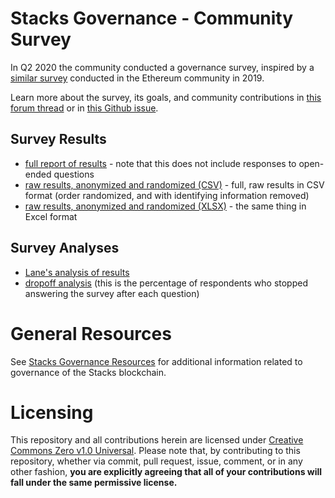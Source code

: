 # Stacks Governance - Community Survey

In Q2 2020 the community conducted a governance survey, inspired by a [similar survey](https://medium.com/coinmonks/ethereum-governance-survey-results-c67c11695f2a) conducted in the Ethereum community in 2019.

Learn more about the survey, its goals, and community contributions in [this forum thread](https://forum.stacks.org/t/community-governance-survey/10387) or in [this Github issue](https://github.com/stacksgov/pm/issues/1).

## Survey Results

- [full report of results](https://stacksgov.github.io/resources/survey/report.pdf) - note that this does not include responses to open-ended questions
- [raw results, anonymized and randomized (CSV)](https://stacksgov.github.io/resources/survey/results-anonymized-randomized.csv) - full, raw results in CSV format (order randomized, and with identifying information removed)
- [raw results, anonymized and randomized (XLSX)](https://stacksgov.github.io/resources/survey/results-anonymized-randomized.xlsx) - the same thing in Excel format

## Survey Analyses

- [Lane's analysis of results](https://stacksgov.github.io/resources/survey/analysis.pdf)
- [dropoff analysis](https://stacksgov.github.io/resources/survey/dropoff-analysis.pdf) (this is the percentage of respondents who stopped answering the survey after each question)

# General Resources

See [Stacks Governance Resources](https://stacksgov.github.io/resources/) for additional information related to governance of the Stacks blockchain.

# Licensing

This repository and all contributions herein are licensed under [Creative Commons Zero v1.0 Universal](https://github.com/stacksgov/resources/blob/master/LICENSE). Please note that, by contributing to this repository, whether via commit, pull request, issue, comment, or in any other fashion, **you are explicitly agreeing that all of your contributions will fall under the same permissive license.**
